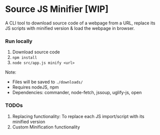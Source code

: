 # Source JS Minifier [WIP]
A CLI tool to download source code of a webpage from a URL, replace its JS scripts with minified version & load the webpage in browser.

### Run locally
1. Download source code
2. `npm install`
3. `node src/app.js minify <url>`

Note: 
- Files will be saved to `./downloads/`
- Requires nodeJS, npm
- Dependencies: commander, node-fetch, jssoup, uglify-js, open


### TODOs
1. Replacing functionality: To replace each JS import/script with its minified version
2. Custom Minification functionality